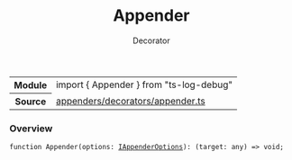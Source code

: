 <header class="symbol-info-header">    <h1 id="appender">Appender</h1>    <label class="symbol-info-type-label decorator">Decorator</label>      </header>
<section class="symbol-info">      <table class="is-full-width">        <tbody>        <tr>          <th>Module</th>          <td>            <div class="lang-typescript">                <span class="token keyword">import</span> { Appender }                 <span class="token keyword">from</span>                 <span class="token string">"ts-log-debug"</span>                            </div>          </td>        </tr>        <tr>          <th>Source</th>          <td>            <a href="https://github.com/romakita/log-debug/blob/v4.0.1/src/appenders/decorators/appender.ts#L0-L0">                appenders/decorators/appender.ts            </a>        </td>        </tr>                </tbody>      </table>    </section>

### Overview

<pre><code class="typescript-lang">function <span class="token function">Appender</span><span class="token punctuation">(</span>options<span class="token punctuation">:</span> <a href="#api/common/appenders/iappenderoptions"><span class="token">IAppenderOptions</span></a><span class="token punctuation">)</span><span class="token punctuation">:</span> <span class="token punctuation">(</span>target<span class="token punctuation">:</span> <span class="token keyword">any</span><span class="token punctuation">)</span> => <span class="token keyword">void</span><span class="token punctuation">;</span></code></pre>
